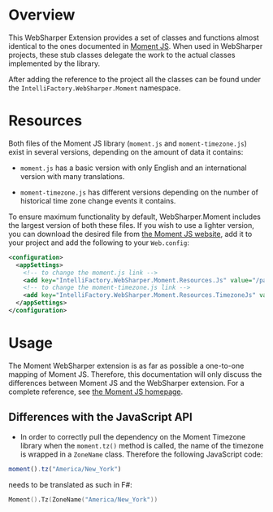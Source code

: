 ﻿# Overview

This WebSharper Extension provides a set of classes and functions almost
identical to the ones documented in [Moment JS](http://momentjs.com). When used
in WebSharper projects, these stub classes delegate the work to the actual
classes implemented by the library.

After adding the reference to the project all the classes can be found
under the `IntelliFactory.WebSharper.Moment` namespace.

# Resources

Both files of the Moment JS library (`moment.js` and `moment-timezone.js`)
exist in several versions, depending on the amount of data it contains:

  * `moment.js` has a basic version with only English and an international
  version with many translations.

  * `moment-timezone.js` has different versions depending on the number of
  historical time zone change events it contains.

To ensure maximum functionality by default, WebSharper.Moment includes the
largest version of both these files. If you wish to use a lighter version, you
can download the desired file from [the Moment JS website](http://momentjs.com),
add it to your project and add the following to your `Web.config`:

```xml
<configuration>
  <appSettings>
    <!-- to change the moment.js link -->
    <add key="IntelliFactory.WebSharper.Moment.Resources.Js" value="/path/to/my-moment.js" /> 
    <!-- to change the moment-timezone.js link -->
    <add key="IntelliFactory.WebSharper.Moment.Resources.TimezoneJs" value="/path/to/my-moment-timezone.js" /> 
  </appSettings>
</configuration>
```

# Usage

The Moment WebSharper extension is as far as possible a one-to-one
mapping of Moment JS. Therefore, this documentation will only discuss
the differences between Moment JS and the WebSharper extension. For a
complete reference, see [the Moment JS homepage](http://momentjs.com).

## Differences with the JavaScript API

  * In order to correctly pull the dependency on the Moment Timezone library
  when the `moment.tz()` method is called, the name of the timezone is wrapped
  in a `ZoneName` class. Therefore the following JavaScript code:

```javascript
moment().tz("America/New_York")
```

  needs to be translated as such in F#:

```fsharp
Moment().Tz(ZoneName("America/New_York"))
```
